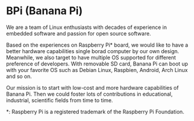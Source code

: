 BPi (Banana Pi)
===
We are a team of Linux enthusiasts with decades of experience in embedded software and passion for open source software. 

Based on the experiences on Raspberry Pi* board, we would like to have a better hardware capabilities single borad computer by our own design. Meanwhile, we also target to have multiple OS supported for different preference of developers.  With removable SD card, Banana Pi can boot up with your favorite OS such as Debian Linux, Raspbien, Android, Arch Linux and so on. 

Our mission is to start with low-cost and more hardware capabilities  of Banana Pi.  Then we could foster lots of contributions in educational, industrial, scientific fields from time to time.


*: Raspberry Pi is a registered trademark of the Raspberry Pi Foundation.
